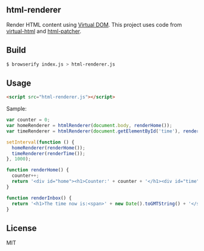 ## html-renderer

Render HTML content using [Virtual DOM](http://npmjs.org/virtual-dom). This project uses code from [virtual-html](https://github.com/azer/virtual-html) and [html-patcher](https://github.com/azer/html-patcher).

## Build

```bash
$ browserify index.js > html-renderer.js
```

## Usage

```html
<script src="html-renderer.js"></script>
```

Sample:

```js
var counter = 0;
var homeRenderer = htmlRenderer(document.body, renderHome());
var timeRenderer = htmlRenderer(document.getElementById('time'), renderTime());

setInterval(function () {
  homeRenderer(renderHome());
  timeRenderer(renderTime());
}, 1000);

function renderHome() {
  counter++;
  return '<div id="home"><h1>Counter:' + counter + '</h1><div id="time"></div></div>';
}

function renderInbox() {
  return '<h1>The time now is:<span>' + new Date().toGMTString() + '</span></h1>';
}
```

## License

MIT
